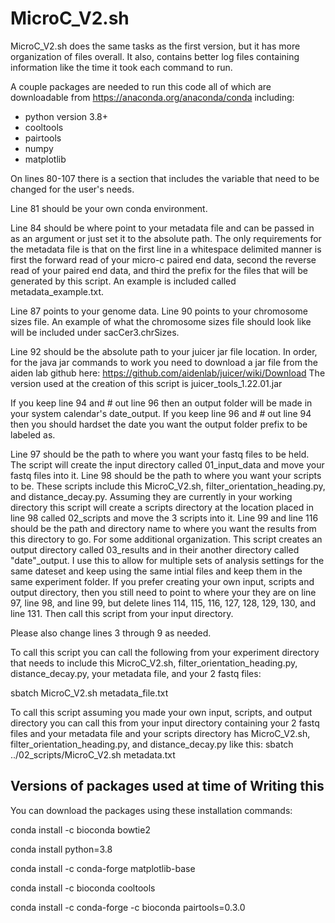 # MicroC_V2.sh
MicroC_V2.sh does the same tasks as the first version, but it has more organization of files overall. It also, contains better log files containing 
information like the time it took each command to run. 

A couple packages are needed to run this code all of which are downloadable from https://anaconda.org/anaconda/conda including:
- python version 3.8+
- cooltools
- pairtools
- numpy
- matplotlib

On lines 80-107 there is a section that includes the variable that need to be changed for the user's needs. 

Line 81 should be your own conda environment.

Line 84 should be where point to your metadata file and can be passed in as an argument or just set it to the absolute path. The only requirements for the
metadata file is that on the first line in a whitespace delimited manner is first the forward read of your micro-c paired end data, second the reverse read
of your paired end data, and third the prefix for the files that will be generated by this script. An example is included called metadata_example.txt.

Line 87 points to your genome data. Line 90 points to your chromosome sizes file. An example of what the chromosome sizes file should look like will be included
under sacCer3.chrSizes. 

Line 92 should be the absolute path to your juicer jar file location. In order, for the java jar commands to work you need to download a jar file from the aiden lab github here: 
https://github.com/aidenlab/juicer/wiki/Download 
The version used at the creation of this script is juicer_tools_1.22.01.jar

If you keep line 94 and # out line 96 then an output folder will be made in your system calendar's date_output. If you keep line 96 and # out line 94 then
you should hardset the date you want the output folder prefix to be labeled as.

Line 97 should be the path to where you want your fastq files to be held. The script will create the input directory called 01_input_data and move your fastq files into it.
Line 98 should be the path to where you want your scripts to be. These scripts include this MicroC_V2.sh, filter_orientation_heading.py, and distance_decay.py.
Assuming they are currently in your working directory this script will create a scripts directory at the location placed in line 98 called 02_scripts and move
the 3 scripts into it. 
Line 99 and line 116 should be the path and directory name to where you want the results from this directory to go. For some additional organization. This script creates
an output directory called 03_results and in their another directory called "date"_output. I use this to allow for multiple sets of analysis settings for the same dateset
and keep using the same intial files and keep them in the same experiment folder. 
If you prefer creating your own input, scripts and output directory, then you still need to point to where your they are on line 97, line 98, and line 99, but delete lines 114, 
115, 116, 127, 128, 129, 130, and line 131. Then call this script from your input directory.

Please also change lines 3 through 9 as needed. 

To call this script you can call the following from your experiment directory that needs to include this MicroC_V2.sh, filter_orientation_heading.py, distance_decay.py, your
metadata file, and your 2 fastq files:

sbatch MicroC_V2.sh metadata_file.txt

To call this script assuming you made your own input, scripts, and output directory you can call this from your input directory containing your 2 fastq files and your metadata
file and your scripts directory has MicroC_V2.sh, filter_orientation_heading.py, and distance_decay.py like this:
sbatch ../02_scripts/MicroC_V2.sh metadata.txt

## Versions of packages used at time of Writing this

You can download the packages using these installation commands:

conda install -c bioconda bowtie2

conda install python=3.8

conda install -c conda-forge matplotlib-base

conda install -c bioconda cooltools

conda install -c conda-forge -c bioconda pairtools=0.3.0
